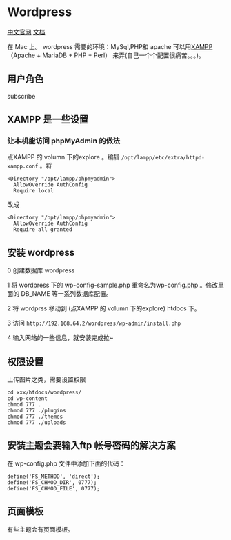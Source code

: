 # Wordpress
[中文官网](https://cn.wordpress.org/) [文档](https://codex.wordpress.org/zh-cn:Main_Page)


在 Mac 上。 wordpress 需要的环境：MySql,PHP和 apache 可以用[XAMPP](https://www.apachefriends.org/index.html)（Apache + MariaDB + PHP + Perl） 来弄(自己一个个配置很痛苦。。。)。

## 用户角色
subscribe



## XAMPP 是一些设置
### 让本机能访问 phpMyAdmin 的做法
点XAMPP 的 volumn 下的explore 。编辑 `/opt/lampp/etc/extra/httpd-xampp.conf` 。将
```
<Directory "/opt/lampp/phpmyadmin">
  AllowOverride AuthConfig
  Require local
```

改成

```
<Directory "/opt/lampp/phpmyadmin">
  AllowOverride AuthConfig
  Require all granted
```

## 安装 wordpress
0 创建数据库 wordpress

1 将 wordpress 下的 wp-config-sample.php 重命名为wp-config.php 。修改里面的 DB_NAME 等一系列数据库配置。

2 将 wordprss 移动到 (点XAMPP 的 volumn 下的explore) htdocs 下。 

3 访问 `http://192.168.64.2/wordpress/wp-admin/install.php`

4 输入网站的一些信息，就安装完成拉~

## 权限设置
上传图片之类，需要设置权限
```
cd xxx/htdocs/wordpress/
cd wp-content
chmod 777 .
chmod 777 ./plugins
chmod 777 ./themes
chmod 777 ./uploads
```

## 安装主题会要输入ftp 帐号密码的解决方案
在 wp-config.php 文件中添加下面的代码：
```
define('FS_METHOD', 'direct');
define('FS_CHMOD_DIR', 0777);
define('FS_CHMOD_FILE', 0777);
```

## 页面模板
有些主题会有页面模板。




